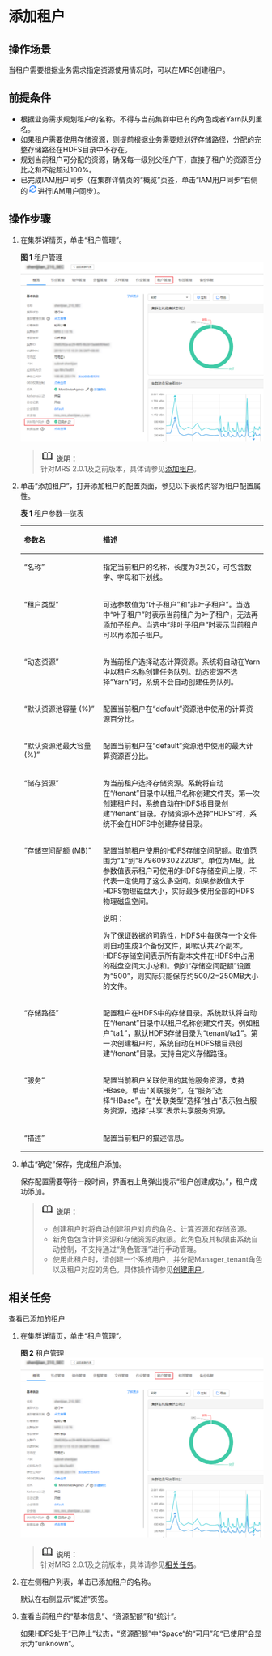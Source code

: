 # 添加租户<a name="ZH-CN_TOPIC_0173397652"></a>

## 操作场景<a name="section54537506192610"></a>

当租户需要根据业务需求指定资源使用情况时，可以在MRS创建租户。

## 前提条件<a name="section57491743192637"></a>

-   根据业务需求规划租户的名称，不得与当前集群中已有的角色或者Yarn队列重名。
-   如果租户需要使用存储资源，则提前根据业务需要规划好存储路径，分配的完整存储路径在HDFS目录中不存在。
-   规划当前租户可分配的资源，确保每一级别父租户下，直接子租户的资源百分比之和不能超过100%。
-   已完成IAM用户同步（在集群详情页的“概览”页签，单击“IAM用户同步“右侧的![](figures/icon_mrs_iam.png)进行IAM用户同步）。

## 操作步骤<a name="section34570625192643"></a>

1.  在集群详情页，单击“租户管理”。

    **图 1**  租户管理<a name="fig66227278302"></a>  
    ![](figures/租户管理.png "租户管理")

    >![](public_sys-resources/icon-note.gif) **说明：**   
    >针对MRS 2.0.1及之前版本，具体请参见[添加租户](添加租户-142.md)。  

2.  单击“添加租户”，打开添加租户的配置页面，参见以下表格内容为租户配置属性。

    **表 1**  租户参数一览表

    <a name="table269395619271"></a>
    <table><thead align="left"><tr id="row2745194719271"><th class="cellrowborder" valign="top" width="32.5%" id="mcps1.2.3.1.1"><p id="p901521119271"><a name="p901521119271"></a><a name="p901521119271"></a><strong id="b1074858819279"><a name="b1074858819279"></a><a name="b1074858819279"></a>参数名</strong></p>
    </th>
    <th class="cellrowborder" valign="top" width="67.5%" id="mcps1.2.3.1.2"><p id="p5914350019271"><a name="p5914350019271"></a><a name="p5914350019271"></a><strong id="b6532929019279"><a name="b6532929019279"></a><a name="b6532929019279"></a>描述</strong></p>
    </th>
    </tr>
    </thead>
    <tbody><tr id="row2589419719271"><td class="cellrowborder" valign="top" width="32.5%" headers="mcps1.2.3.1.1 "><p id="p1705524719271"><a name="p1705524719271"></a><a name="p1705524719271"></a>“名称”</p>
    </td>
    <td class="cellrowborder" valign="top" width="67.5%" headers="mcps1.2.3.1.2 "><p id="p3929779419271"><a name="p3929779419271"></a><a name="p3929779419271"></a>指定当前租户的名称，长度为3到20，可包含数字、字母和下划线。</p>
    </td>
    </tr>
    <tr id="row1813582819271"><td class="cellrowborder" valign="top" width="32.5%" headers="mcps1.2.3.1.1 "><p id="p5971593419271"><a name="p5971593419271"></a><a name="p5971593419271"></a>“租户类型”</p>
    </td>
    <td class="cellrowborder" valign="top" width="67.5%" headers="mcps1.2.3.1.2 "><p id="p515246819271"><a name="p515246819271"></a><a name="p515246819271"></a>可选参数值为“叶子租户”和“非叶子租户”。当选中“叶子租户”时表示当前租户为叶子租户，无法再添加子租户。当选中“非叶子租户”时表示当前租户可以再添加子租户。</p>
    </td>
    </tr>
    <tr id="row4637222019271"><td class="cellrowborder" valign="top" width="32.5%" headers="mcps1.2.3.1.1 "><p id="p6516233619271"><a name="p6516233619271"></a><a name="p6516233619271"></a>“动态资源”</p>
    </td>
    <td class="cellrowborder" valign="top" width="67.5%" headers="mcps1.2.3.1.2 "><p id="p4365789319271"><a name="p4365789319271"></a><a name="p4365789319271"></a>为当前租户选择动态计算资源。系统将自动在Yarn中以租户名称创建任务队列。动态资源不选择“Yarn”时，系统不会自动创建任务队列。</p>
    </td>
    </tr>
    <tr id="row5737672319271"><td class="cellrowborder" valign="top" width="32.5%" headers="mcps1.2.3.1.1 "><p id="p1700302019271"><a name="p1700302019271"></a><a name="p1700302019271"></a>“默认资源池容量 (%)”</p>
    </td>
    <td class="cellrowborder" valign="top" width="67.5%" headers="mcps1.2.3.1.2 "><p id="p3506738519271"><a name="p3506738519271"></a><a name="p3506738519271"></a>配置当前租户在“default”资源池中使用的计算资源百分比。</p>
    </td>
    </tr>
    <tr id="row4717101519271"><td class="cellrowborder" valign="top" width="32.5%" headers="mcps1.2.3.1.1 "><p id="p6275587019271"><a name="p6275587019271"></a><a name="p6275587019271"></a>“默认资源池最大容量 (%)”</p>
    </td>
    <td class="cellrowborder" valign="top" width="67.5%" headers="mcps1.2.3.1.2 "><p id="p5006070119271"><a name="p5006070119271"></a><a name="p5006070119271"></a>配置当前租户在“default”资源池中使用的最大计算资源百分比。</p>
    </td>
    </tr>
    <tr id="row4789313219271"><td class="cellrowborder" valign="top" width="32.5%" headers="mcps1.2.3.1.1 "><p id="p5413845919271"><a name="p5413845919271"></a><a name="p5413845919271"></a>“储存资源”</p>
    </td>
    <td class="cellrowborder" valign="top" width="67.5%" headers="mcps1.2.3.1.2 "><p id="p2313904719271"><a name="p2313904719271"></a><a name="p2313904719271"></a>为当前租户选择存储资源。系统将自动在“/tenant”目录中以租户名称创建文件夹。第一次创建租户时，系统自动在HDFS根目录创建“/tenant”目录。存储资源不选择<span class="parmvalue" id="parmvalue55076469151819"><a name="parmvalue55076469151819"></a><a name="parmvalue55076469151819"></a>“HDFS”</span>时，系统不会在HDFS中创建存储目录。</p>
    </td>
    </tr>
    <tr id="row692483119271"><td class="cellrowborder" valign="top" width="32.5%" headers="mcps1.2.3.1.1 "><p id="p2404040019271"><a name="p2404040019271"></a><a name="p2404040019271"></a>“存储空间配额 (MB)”</p>
    </td>
    <td class="cellrowborder" valign="top" width="67.5%" headers="mcps1.2.3.1.2 "><p id="p111537819271"><a name="p111537819271"></a><a name="p111537819271"></a>配置当前租户使用的HDFS存储空间配额。取值范围为“1”到“8796093022208”。单位为MB。此参数值表示租户可使用的HDFS存储空间上限，不代表一定使用了这么多空间。如果参数值大于HDFS物理磁盘大小，实际最多使用全部的HDFS物理磁盘空间。</p>
    <div class="note" id="note17069590164928"><a name="note17069590164928"></a><a name="note17069590164928"></a><span class="notetitle"> 说明： </span><div class="notebody"><p id="p32992694175822"><a name="p32992694175822"></a><a name="p32992694175822"></a>为了保证数据的可靠性，HDFS中每保存一个文件则自动生成1个备份文件，即默认共2个副本。HDFS存储空间表示所有副本文件在HDFS中占用的磁盘空间大小总和。例如“存储空间配额”设置为“500”，则实际只能保存约500/2=250MB大小的文件。</p>
    </div></div>
    </td>
    </tr>
    <tr id="row1003840419271"><td class="cellrowborder" valign="top" width="32.5%" headers="mcps1.2.3.1.1 "><p id="p780443419271"><a name="p780443419271"></a><a name="p780443419271"></a>“存储路径”</p>
    </td>
    <td class="cellrowborder" valign="top" width="67.5%" headers="mcps1.2.3.1.2 "><p id="p2817942819271"><a name="p2817942819271"></a><a name="p2817942819271"></a>配置租户在HDFS中的存储目录。系统默认将自动在“/tenant”目录中以租户名称创建文件夹。例如租户“ta1”，默认HDFS存储目录为“tenant/ta1”。第一次创建租户时，系统自动在HDFS根目录创建“/tenant”目录。支持自定义存储路径。</p>
    </td>
    </tr>
    <tr id="row5228826719271"><td class="cellrowborder" valign="top" width="32.5%" headers="mcps1.2.3.1.1 "><p id="p749119819271"><a name="p749119819271"></a><a name="p749119819271"></a>“服务”</p>
    </td>
    <td class="cellrowborder" valign="top" width="67.5%" headers="mcps1.2.3.1.2 "><p id="p280733919271"><a name="p280733919271"></a><a name="p280733919271"></a>配置当前租户关联使用的其他服务资源，支持HBase。单击“关联服务”，在“服务”选择“HBase”。在“关联类型”选择“独占”表示独占服务资源，选择“共享”表示共享服务资源。</p>
    </td>
    </tr>
    <tr id="row2526605419271"><td class="cellrowborder" valign="top" width="32.5%" headers="mcps1.2.3.1.1 "><p id="p3328447419271"><a name="p3328447419271"></a><a name="p3328447419271"></a>“描述”</p>
    </td>
    <td class="cellrowborder" valign="top" width="67.5%" headers="mcps1.2.3.1.2 "><p id="p1168786719271"><a name="p1168786719271"></a><a name="p1168786719271"></a>配置当前租户的描述信息。</p>
    </td>
    </tr>
    </tbody>
    </table>

3.  单击“确定”保存，完成租户添加。

    保存配置需要等待一段时间，界面右上角弹出提示“租户创建成功。”，租户成功添加。

    >![](public_sys-resources/icon-note.gif) **说明：**   
    >-   创建租户时将自动创建租户对应的角色、计算资源和存储资源。  
    >-   新角色包含计算资源和存储资源的权限。此角色及其权限由系统自动控制，不支持通过“角色管理”进行手动管理。  
    >-   使用此租户时，请创建一个系统用户，并分配Manager\_tenant角色以及租户对应的角色。具体操作请参见[创建用户](创建用户.md)。  


## 相关任务<a name="section28781070132624"></a>

查看已添加的租户

1.  在集群详情页，单击“租户管理”。

    **图 2**  租户管理<a name="fig1032721413319"></a>  
    ![](figures/租户管理.png "租户管理")

    >![](public_sys-resources/icon-note.gif) **说明：**   
    >针对MRS 2.0.1及之前版本，具体请参见[相关任务](添加租户-142.md#zh-cn_topic_0035271541_section28781070132624)。  

2.  在左侧租户列表，单击已添加租户的名称。

    默认在右侧显示“概述”页签。

3.  查看当前租户的“基本信息”、“资源配额”和“统计”。

    如果HDFS处于“已停止”状态，“资源配额”中“Space“的“可用”和“已使用”会显示为“unknown“。


